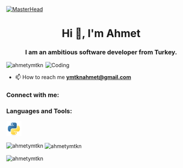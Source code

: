 [![MasterHead](https://cdn.dribbble.com/users/1059583/screenshots/4171367/coding-freak.gif)](https://ahmetymtkn.io)
<h1 align="center">Hi 👋, I'm Ahmet</h1>
<h3 align="center">I am an ambitious software developer from Turkey.</h3>
<img align="right" alt="Coding" width="400" src="https://cdn.dribbble.com/users/330915/screenshots/3587000/10_coding_dribbble.gif">


<p align="left"> <img src="https://komarev.com/ghpvc/?username=ahmetymtkn&label=Profile%20views&color=0e75b6&style=flat" alt="ahmetymtkn" /> </p>

- 📫 How to reach me **ymtknahmet@gmail.com**

<h3 align="left">Connect with me:</h3>
<p align="left">
</p>

<h3 align="left">Languages and Tools:</h3>
<p align="left"> <a href="https://www.python.org" target="_blank" rel="noreferrer"> <img src="https://raw.githubusercontent.com/devicons/devicon/master/icons/python/python-original.svg" alt="python" width="40" height="40"/> </a> </p>

<p><img align="left" src="https://github-readme-stats.vercel.app/api/top-langs?username=ahmetymtkn&show_icons=true&locale=en&layout=compact" alt="ahmetymtkn" /></p>

<p>&nbsp;<img align="center" src="https://github-readme-stats.vercel.app/api?username=ahmetymtkn&show_icons=true&locale=en" alt="ahmetymtkn" /></p>

<p><img align="center" src="https://github-readme-streak-stats.herokuapp.com/?user=ahmetymtkn&" alt="ahmetymtkn" /></p>

